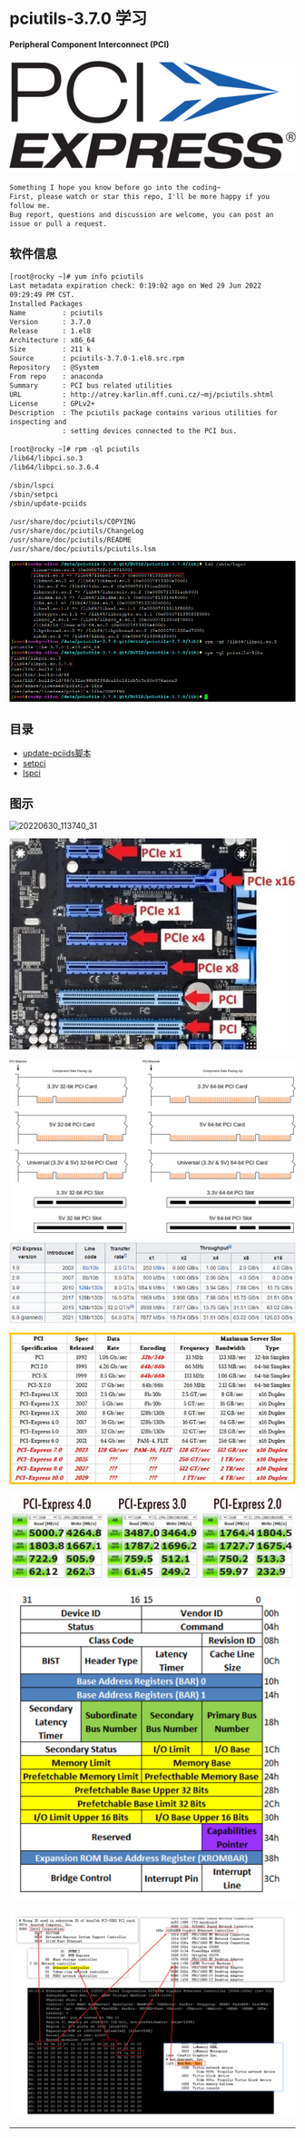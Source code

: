 # pciutils-3.7.0 学习

**Peripheral Component Interconnect (PCI)**

![20220630_113416_22](image/20220630_113416_22.png)

```
Something I hope you know before go into the coding~
First, please watch or star this repo, I'll be more happy if you follow me.
Bug report, questions and discussion are welcome, you can post an issue or pull a request.
```

## 软件信息

```
[root@rocky ~]# yum info pciutils
Last metadata expiration check: 0:19:02 ago on Wed 29 Jun 2022 09:29:49 PM CST.
Installed Packages
Name         : pciutils
Version      : 3.7.0
Release      : 1.el8
Architecture : x86_64
Size         : 211 k
Source       : pciutils-3.7.0-1.el8.src.rpm
Repository   : @System
From repo    : anaconda
Summary      : PCI bus related utilities
URL          : http://atrey.karlin.mff.cuni.cz/~mj/pciutils.shtml
License      : GPLv2+
Description  : The pciutils package contains various utilities for inspecting and
             : setting devices connected to the PCI bus.

[root@rocky ~]# rpm -ql pciutils
/lib64/libpci.so.3
/lib64/libpci.so.3.6.4

/sbin/lspci
/sbin/setpci
/sbin/update-pciids

/usr/share/doc/pciutils/COPYING
/usr/share/doc/pciutils/ChangeLog
/usr/share/doc/pciutils/README
/usr/share/doc/pciutils/pciutils.lsm
```

![20220630_122645_78](image/20220630_122645_78.png)

## 目录


* [update-pciids脚本](docs/update-pciids.md)
* [setpci](docs/setpci.md)
* [lspci](docs/lspci.md)





## 图示

![20220630_113740_31](image/20220630_113740_31.png)

![20220630_113927_95](image/20220630_113927_95.png)

![20220630_113829_24](image/20220630_113829_24.png)

![20220630_114033_64](image/20220630_114033_64.png)

![20220630_114057_36](image/20220630_114057_36.png)

![20220630_114250_40](image/20220630_114250_40.png)

![20220630_141410_76](image/20220630_141410_76.png)

![20220630_171715_81](image/20220630_171715_81.png) 




---
